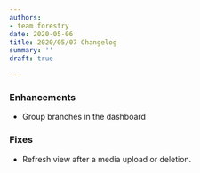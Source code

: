 ```yaml
---
authors:
- team forestry
date: 2020-05-06
title: 2020/05/07 Changelog
summary: ''
draft: true

---
```

### Enhancements

* Group branches in the dashboard

### Fixes

* Refresh view after a media upload or deletion.